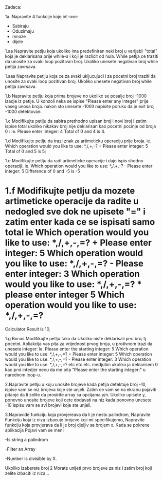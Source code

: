 Zadaca:

1a. Napravite 4 funkcije koje int-ove:
* Sabiraju
* Oduzimaju
* mnoze
* dijele

1.aa Napravite petlju koja ukoliko ima predefiniran neki broj u varijabli  "total"  koja je deklarisana prije while-a i koji je razlicit od nula.
While petlja ce traziti da unosite za svaki loop pozitivan broj.
Ukoliko unesete negativan broj while petlja zavrsava.

1.aaa
Napravite petlju koja ce za svaki ukljucujuci i za pocetni broj traziti da unosite za svaki loop pozitivan broj.
Ukoliko unesete negativan broj while petlja zavrsava.

1.b
Napravite petlju koja prima brojeve no ukoliko se posalje broj -1000 izadje iz petlje.
U konzoli neka se ispise "Please enter any integer" prije vaseg unosa broja.
nakon sto unesete -1000 napisite poruku da je exit broj -1000 detektovan.

1.c
Modifikujte petlju da sabira prethodno upisan broj i novi broj i zatim ispise total
ukoliko nikakav broj nije deklarisan kao pocetni pocinje od broja 0 :
ie. Please enter integer:
4
Total of 0 and 4 is 4.

1.d
Modifikujte petlju da  trazi znak za artimeticku operaciju prije broja.
ie. Which operation would you like to use: *,/,+,-? +
Please enter integer:
5
Total of 0 and 5 is 5;

1.e
Modifikujte petlju da radi artimeticke operacije i daje ispis shodno operaciji.
ie.
Which operation would you like to use: *,/,+,-? -
Please enter integer:
5
Difference of 0 and -5 is -5

1.f Modifikujte petlju da mozete artimeticke operacije da radite u nedogled sve dok ne upisete "=" i zatim enter
kada ce se ispisati samo total
ie
Which operation would you like to use: *,/,+,-,=? +
Please enter integer:
5
Which operation would you like to use: *,/,+,-,=? -
Please enter integer:
3
Which operation would you like to use: *,/,+,-,=? *
please enter integer
5
Which operation would you like to use: *,/,+,-,=?
=
Calculator Result is 10;

1.g Bonus
Modifikujte petlju tako da
Ukoliko niste deklarisali prvi broj tj pocetni. Apliakcija vas pita za vrijednost prvog broja,
u protivnom trazi da unesete integer:
Ie.
Please enter the starting integer:
5
Which operation would you like to use: *,/,+,-,=? +
Please enter integer:
5
Which operation would you like to use: *,/,+,-,=? -
Please enter integer:
3
Which operation would you like to use: *,/,+,-,=?
etc etc etc.
medjutim ukoliko ja deklarisem 0 kao prvi intedjer necu da me pita "Please enter the starting integer:" u narednom loop-u.

2.Napravite petlju u koju unosite brojeve kada petlja detektuje broj -10, ispise vam se niz brojeva koje ste unjeli. Zatim ce vam se na ekranu pojaviti pitanje da li zelite da prosirite array sa opcijama y/n.
   Ukoliko upisete y, ponovno unosite brojeve koji cete dodavati na niz kada ponovno unesete -10 ispisu vam se svi brojevi koje ste unjeli.

3.Napravide funkciju koja provjereava da li je nesto palindrom,
   Napravite Funkciju koja iz niza izbacuje brojeve koji mi specifikujemo,
   Napravite funkciju koja provjerava da li je broj djeljiv sa brojem x.
   Kada se pokrene aplikacija Pojavi vam se meni

-Is string a palindrom

-Filter an Array

-Number is divisible by X.

Ukoliko izaberete  broj 2
Morate unijeti prvo brojeve za niz i zatim broj koji zelite izbaciti iz niza…